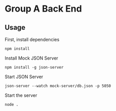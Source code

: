 # Group A Back End

## Usage

First, install dependencies
```
npm install
```

Install Mock JSON Server
```
npm install -g json-server
```

Start JSON Server
```
json-server --watch mock-server/db.json -p 5050
```

Start the server
```
node .
```
